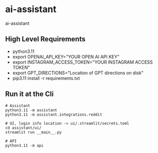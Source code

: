 # ai-assistant
ai-assistant


## High Level Requirements
- python3.11
- export OPENAI_API_KEY="YOUR OPEN AI API KEY"
- export INSTAGRAM_ACCESS_TOKEN="YOUR INSTAGRAM ACCESS TOKEN"
- export GPT_DIRECTIONS="Location of GPT directions on disk"
- pip3.11 install -r requirements.txt

## Run it at the Cli
```shell
# Assistant
python3.11 -m assistant
python3.11 -m assistant.integrations.reddit

# UI, login info location -> ui/.streamlit/secrets.toml
cd assistant/ui/
streamlit run __main__.py

# API
python3.11 -m api
```

